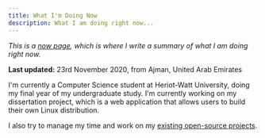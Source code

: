 ```yaml
---
title: What I'm Doing Now
description: What I am doing right now...
---
```


*This is a [now page](https://nownownow.com/about), which is where I write a
summary of what I am doing right now.*

**Last updated:** 23rd November 2020, from Ajman, United Arab Emirates

I'm currently a Computer Science student at Heriot-Watt University, doing my
final year of my undergraduate study. I'm currently working on my dissertation
project, which is a web application that allows users to build their own Linux
distribution.

I also try to manage my time and work on my [existing open-source
projects](/projects/).
